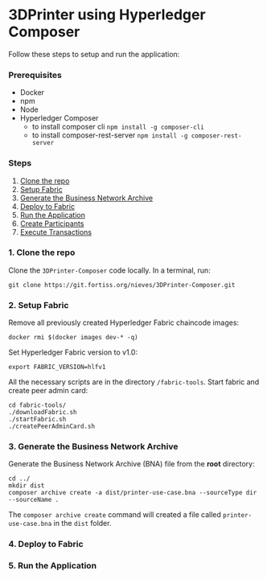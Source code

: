 # 3DPrinter using Hyperledger Composer

Follow these steps to setup and run the application:

### Prerequisites

* Docker
*	npm 
*	Node 
* Hyperledger Composer
	* to install composer cli `npm install -g composer-cli`
	*	to install composer-rest-server `npm install -g composer-rest-server`


### Steps

1. [Clone the repo](#1-clone-the-repo)
2.	[Setup Fabric](#2-setup-fabric)
3.	[Generate the Business Network Archive](#3-generate-the-business-network-archive)
4.	[Deploy to Fabric](#4-deploy-to-fabric)
5.	[Run the Application](#5-run-the-application)
6.	[Create Participants](#6-create-participants)
7.	[Execute Transactions](#7-execute-transaction)

### 1. Clone the repo

Clone the ```3DPrinter-Composer``` code locally. In a terminal, run:


`git clone https://git.fortiss.org/nieves/3DPrinter-Composer.git`




### 2.	Setup Fabric
Remove all previously created Hyperledger Fabric chaincode images:


`docker rmi $(docker images dev-* -q)`


Set Hyperledger Fabric version to v1.0:

`export FABRIC_VERSION=hlfv1`

All the necessary scripts are in the directory `/fabric-tools`. Start fabric and create peer admin card:

```
cd fabric-tools/
./downloadFabric.sh
./startFabric.sh
./createPeerAdminCard.sh
```

### 3.	Generate the Business Network Archive

Generate the Business Network Archive (BNA) file from the **root** directory:

```
cd ../
mkdir dist
composer archive create -a dist/printer-use-case.bna --sourceType dir --sourceName .
```

The `composer archive create` command will created a file called `printer-use-case.bna` in the `dist` folder.



### 4.	Deploy to Fabric

### 5.	Run the Application